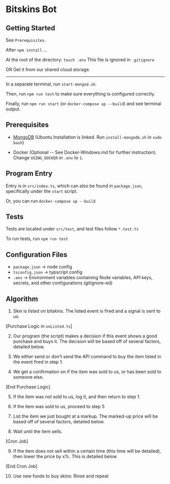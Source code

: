 # Bitskins Bot

## Getting Started

See `Prerequisites`.

After `npm install` ...

At the root of the directory: `touch .env`
This file is ignored in `.gitignore`

OR Get it from our shared cloud storage.

------------------------------------------------------------------

In a separate terminal, run `start-mongod.sh`. 

Then, run `npm run test` to make sure everything is configured correctly.

Finally, run `npm run start` (or `docker-compose up --build`) and see terminal output.

## Prerequisites

+ [MongoDB](https://docs.mongodb.com/manual/tutorial/install-mongodb-on-ubuntu/) (Ubuntu Installation is linked. Run `install-mongodb.sh` in `sudo bash`)

+ Docker (Optional -- See Docker-Windows.md for further instruction). Change `USING_DOCKER` in `.env` to `1`.


## Program Entry

Entry is in `src/index.ts`, which can also be found in `package.json`, specifically under the `start` script.

Or, you can run `docker-compose up --build`

## Tests

Tests are located under `src/test`, and test files follow `*.test.ts`

To run tests, run `npm run test`

## Configuration Files

+ `package.json` &rarr; node config
+ `tsconfig.json` &rarr; typscript config
+ `.env` &rarr; Environment variables containing Node variables, API keys, secrets, and other configurations (gitignore-ed)

## Algorithm

1. Skin is listed on bitskins. The listed event is fired and a signal is sent to us.

[Purchase Logic in `onListed.ts`]

2. Our program (the script) makes a decision if this event shows a good purchase and buys it. The decision will be based off of several factors, detailed below.

3. We either send or don’t send the API command to buy the item listed in the event fired in step 1. 

4. We get a confirmation on if the item was sold to us, or has been sold to someone else. 

[End Purchase Logic]

5. If the item was not sold to us, log it, and then return to step 1.

6. If the item was sold to us, proceed to step 5

7. List the item we just bought at a markup. The marked-up price will be based off of several factors, detailed below.

8. Wait until the item sells.

[Cron Job]

9. If the item does not sell within a certain time (this time will be detailed), then lower the price by x%. This is detailed below

[End Cron Job]

10. Use new funds to buy skins: Rinse and repeat

